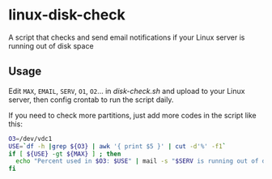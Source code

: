# linux-disk-check
A script that checks and send email notifications if your Linux server is running out of disk space

## Usage
Edit `MAX`, `EMAIL`, `SERV`, `O1`, `O2`... in *disk-check.sh* and upload to your Linux server, then config crontab to run the script daily.

If you need to check more partitions, just add more codes in the script like this:

```sh
O3=/dev/vdc1
USE=`df -h |grep ${O3} | awk '{ print $5 }' | cut -d'%' -f1`
if [ ${USE} -gt ${MAX} ] ; then
  echo "Percent used in $O3: $USE" | mail -s "$SERV is running out of disk space" ${EMAIL}
fi
```
